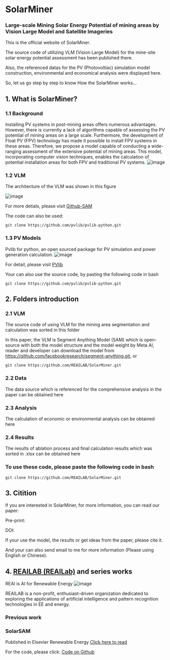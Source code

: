 # SolarMiner
### Large-scale Mining Solar Energy Potential of mining areas by Vision Large Model and Satellite Imageries

This is the official website of SolarMiner.

The source code of utilizing VLM (Vision Large Model) for the mine-site solar energy potential assessment has been published there.

Also, the referenced datas for the PV (Photovoltiac) simulation model construction, environmental and economical analysis were displayed here.

So, let us go step by step to know How the SolarMiner works...

## 1. What is SolarMiner?
### 1.1 Background
Installing PV systems in post-mining areas offers numerous advantages. However, there is currently a lack of algorithms capable of assessing the PV potential of mining areas on a large scale. Furthermore, the development of Float PV (FPV) technology has made it possible to install FPV systems in these areas. Therefore, we propose a model capable of conducting a wide-ranging assessment of the extensive potential of mining areas. This model, incorporating computer vision techniques, enables the calculation of potential installation areas for both FPV and traditional PV systems.
![image](https://github.com/user-attachments/assets/a995d81a-3239-4a71-992d-26fe384376de)


### 1.2 VLM
The architecture of the VLM was shown in this figure

![image](https://github.com/user-attachments/assets/6b62f87b-c928-4798-989e-8060b1df3213)

For more detials, please visit [Github-SAM](https://github.com/facebookresearch/segment-anything)

The code can also be used:
```shell
git clone https://github.com/pvlib/pvlib-python.git
```
### 1.3 PV Models
Pvlib for python, an open sourced package for PV simulation and power generation calculation.
![image](https://github.com/user-attachments/assets/7232f3b8-5769-495b-96eb-173d927a132d)

For detail, please visit [PVlib](https://github.com/pvlib/pvlib-python)

Your can also use the source code, by pasting the following code in bash
```shell
git clone https://github.com/pvlib/pvlib-python.git
```

## 2. Folders introduction
### 2.1 VLM
The source code of using VLM for the mining area segmentation and calculation was sorted in this folder

In this paper, the VLM is Segment Anything Model (SAM) which is open-source with both the model structure and the model weight by Meta AI, reader and developer can download the model from https://github.com/facebookresearch/segment-anything.git, or
```shell
git clone https://github.com/REAILAB/SolarMiner.git
```

### 2.2 Data
The data source which is referenced for the comprehensive analysis in the paper can be obtained here
### 2.3 Analysis
The calculation of economic or environmental analysis can be obtained here
### 2.4 Results
The results of ablation process and final calculation results which was sorted in .xlsx can be obtained here
### To use these code, please paste the following code in bash
```shell
git clone https://github.com/REAILAB/SolarMiner.git
```
## 3. Citition
If you are interested in SolarMiner, for more information, you can read our paper:

Pre-print:

DOI:

If your use the model, the results or get ideas from the paper, please cite it.

And your can also send email to me for more information (Please using English or Chinese).

## 4. [REAILAB (REAILab)](https://github.com/REAILAB) and series works
REAI is AI for Renewable Energy
![image](https://github.com/user-attachments/assets/0c9bf286-5eae-4ecc-ae80-b584ca80f3c3)

REAILAB is a non-profit, enthusiast-driven organization dedicated to exploring the applications of artificial intelligence and pattern recognition technologies in EE and energy.

### Previous work
### SolarSAM
Published in Elsevier Renewable Energy [Click here to read](https://doi.org/10.1016/j.renene.2024.121560)

For the code, please click: [Code on Github](https://github.com/REAILAB/SolarSAM.git)
